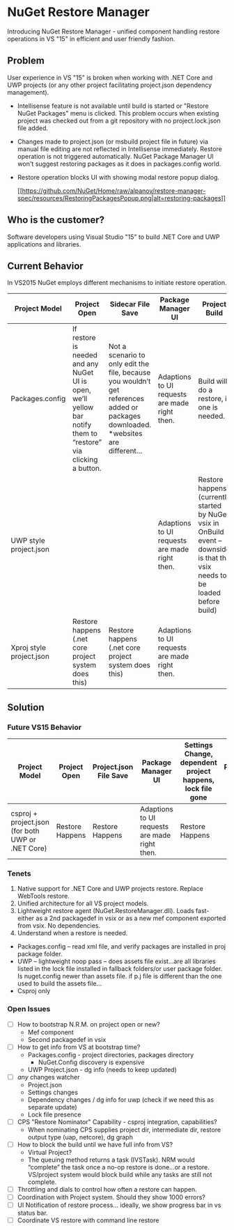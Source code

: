 # NuGet Restore Manager
Introducing NuGet Restore Manager - unified component handling restore operations in VS "15" in efficient and user friendly fashion.

## Problem
User experience in VS "15" is broken when working with .NET Core and UWP projects (or any other project facilitating project.json dependency management). 

- Intellisense feature is not available until build is started or "Restore NuGet Packages" menu is clicked. This problem occurs when existing project was checked out from a git repository with no project.lock.json file added.

- Changes made to project.json (or msbuild project file in future) via manual file editing are not reflected in Intellisense immediately. Restore operation is not triggered automatically. NuGet Package Manager UI won't suggest restoring packages as it does in packages.config world.

- Restore operation blocks UI with showing modal restore popup dialog.

  [[https://github.com/NuGet/Home/raw/alpanov/restore-manager-spec/resources/RestoringPackagesPopup.png|alt=restoring-packages]]

## Who is the customer?
Software developers using Visual Studio "15" to build .NET Core and UWP applications and libraries.

## Current Behavior
In VS2015 NuGet employs different mechanisms to initiate restore operation.

| Project Model | Project Open | Sidecar File Save | Package Manager UI | Project Build |
| --- | --- | --- | --- | --- |
| Packages.config | If restore is needed and any NuGet UI is open, we’ll yellow bar notify them to “restore” via clicking a button. | Not a scenario to only edit the file, because you wouldn’t get references added or packages downloaded. *websites are different… | Adaptions to UI requests are made right then. | Build will do a restore, if one is needed. |
| UWP style project.json | | | Adaptions to UI requests are made right then. | Restore happens (currently started by NuGet vsix in OnBuild event – downside is that the vsix needs to be loaded before build) |
| Xproj style project.json | Restore happens (.net core project system does this) | Restore happens (.net core project system does this) | Adaptions to UI requests are made right then. |
		

## Solution
### Future VS15 Behavior
| Project Model | Project Open | Project.json File Save | Package Manager UI | Settings Change, dependent project happens, lock file gone | Project Build |
| --- | --- | --- | --- | --- | --- |
| csproj + project.json (for both UWP or .NET Core) | Restore Happens | Restore Happens | Adaptions to UI requests are made right then. | Restore Happens | |

### Tenets
1. Native support for .NET Core and UWP projects restore. Replace WebTools restore.
2. Unified architecture for all VS project models.
3. Lightweight restore agent (NuGet.RestoreManager.dll). Loads fast- either as a 2nd packagedef in vsix or as a new mef component exported from vsix. No dependencies.
4. Understand when a restore is needed.
  * Packages.config – read xml file, and verify packages are installed in proj package folder.
  * UWP – lightweight noop pass – does assets file exist…are all libraries listed in the lock file installed in fallback folders/or user package folder. Is nuget.config newer than assets file. if p.j file is different than the one used to build the assets file…
  * Csproj only

### Open Issues
- [ ] How to bootstrap N.R.M. on project open or new?
	- Mef component
	- Second packagedef in vsix
- [ ] How to get info from VS at bootstrap time? 
	- Packages.config - project directories, packages directory
		- NuGet.Config discovery is expensive
	- UWP Project.json - dg info (needs to keep updated)
- [ ] *any* changes watcher
	- Project.json
	- Settings changes
	- Dependency changes / dg info for uwp (check if we need this as separate update)
	- Lock file presence
- [ ] CPS "Restore Nominator" Capability - csproj integration, capabilities?
	- When nominating CPS supplies project dir, intermediate dir, restore output type (uap, netcore), dg graph
- [ ] How to block the build until we have full info from VS?
	- Virtual Project?
	- The queuing method returns a task (IVSTask). NRM would “complete” the task once a no-op restore is done…or a restore. VS/project system would block build while any tasks are still not complete.
- [ ] Throttling and dials to control how often a restore can happen.
- [ ] Coordination with Project system. Should they show 1000 errors?
- [ ] UI Notification of restore process… ideally, we show progress bar in vs status bar.
- [ ] Coordinate VS restore with command line restore